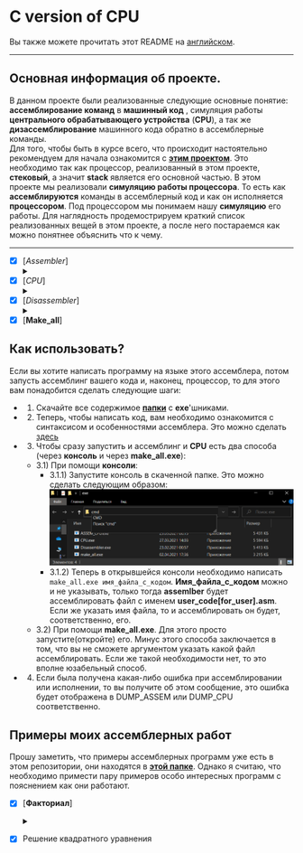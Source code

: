 
# **C** version of CPU

Вы также можете прочитать этот README на [английском](https://github.com/Hollbrok/CPU_C_VERSION/blob/main/READMES/README.en.md).
_____________________

## Основная информация об проекте.
В данном проекте были реализованные следующие основные понятие: __ассемблирование команд__ в __машинный код__ , симуляция работы __центрального обрабатывающего устройства__ (__CPU__), а так же __дизассемблирование__ машинного кода обратно в ассемблерные команды.     
Для того, чтобы быть в курсе всего, что происходит настоятельно рекомендуем для начала ознакомится с [__этим проектом__](https://github.com/Hollbrok/STACK). Это необходимо так как процессор, реализованный в этом проекте, __стековый__, а значит __stack__ является его основной частью.
В этом проекте мы реализовали __симуляцию работы процессора__. То есть как __ассемблируются__ команды в  ассемблерный код и как он исполняется __процессором__. Под процессором мы понимаем нашу __симуляцию__ его работы. Для наглядность продемострируем краткий список реализованных вещей в этом проекте, а после него постараемся как можно понятнее объяснить что к чему.
 _________
- [X] [_Assembler_]<details><summary></summary>
    - [X] Обработка первоначального текста
        - [X] Обрабатывать разные случаи текста
            - [X] __Без__ комментариев
            - [X] __С__ комментариями
            - [X] С __пустыми строками__
            - [X] С __лишними__ разделительными знаками
        - [X] Обработка меток с самого начала
            - [X] Через массив из структур меток, то есть двухпроходного считывание
    - [X] Кодировка команд в __ассемблерный код__. 
        - [X] Сделать кодировку ***биективной***
    - [X] Обеспечить работу с __различными__ типами данных
        - [X] Через __классы__, то есть переписать проект на _C++_ 
        - [X] Реализовать работу с типом данных __double__  
    - [X] Обеспечить работу с регистрами
        - [X] ***Биективная*** кодировка
    - [X] Обработка меток
        - [X] ***Биективная*** кодировка меток 
    - [X] Условные переходы
        - [X] ***Биективное*** кодирование условных переходов
    - [X] __Функции__
    - [X] __Рекурсия__
    - [X] __Бинарное кодирование__
    - [X] __RAM__
    - [X] Видеопамять.  
- [X] [_CPU_]<details><summary></summary>
    - [X] Обеспечить считывание __ассемблерного кода__ из файла  
    - [X] Реализация работу _CPU_ через __Stack__ для большей эффективности и мобильности
        - [X] Использоть собственную библиотеку для работы со __Stack__'ом
    - [X] Сделать возможным работу с _основными командами_
        - [X] [`push 66, push rix`](#основы-нашего-ассемблерного-языка) 
        - [X] add, mul, sub, div
        - [X] sin, cos, ln, log2, log10, pow, sqrt
        - [X] in, out
        - [X] jmp, je, jae, jab, jbe, ja, jb
        - [X] hlt
        - [ ] mov, neq, in __rix__
        - [X] call function: 
    - [X] _Однозначность_ результата обработки при исходном коде.
    - [X] Поддержка __Рекурсии__.
    - [X] Распознавание __бинарного кодирования__.
    - [X] __RAM__.
    - [X] Видеопамять.  
- [X] [_Disassembler_]<details><summary></summary>
    - [X] Обработка __закодированных команд__.
    - [X] Дизассемблирование кодов команд в __коды__.
    - [X] __Биективный__ дизассемблинг.
        - [X] Получать из кодов меток названия самих меток (возможно немного преобразованных, но после обратного __ассемблинга__ ассемблерный код остается такой же). 
    - [X] Поддержка __разных__ типов данных.
- [X] [__Make_all__]

## Как использовать?
Если вы хотите написать программу на языке этого ассемблера, потом запусть ассемблинг вашего кода и, наконец, процессор, то для этого вам понадобится сделать следующие шаги:
* 1) Скачайте все содержимое [__папки__](https://github.com/Hollbrok/CPU_C_VERSION/tree/main/exe) с __exe__'шниками.
* 2) Теперь, чтобы написать код, вам необходимо ознакомится с синтаксисом и особенностями ассемблера. Это можно сделать [здесь](https://github.com/Hollbrok/CPU_C_VERSION/tree/main/How%20to%20use%20assembler/Syntax%20and%20features)
* 3) Чтобы сразу запустить и ассемблинг и __CPU__ есть два способа (через __консоль__ и через __make_all.exe__):
    - 3.1) При помощи __консоли__:
        - 3.1.1) Запустите консоль в скаченной папке. Это можно сделать следующим образом:
        ![how_to_open_cmd](https://github.com/Hollbrok/CPU_C_VERSION/blob/main/How%20to%20use%20assembler/pictures/%D0%BA%D0%B0%D0%BA_%D0%BE%D1%82%D0%BA%D1%80%D1%8B%D1%82%D1%8C_cmd.png)
        - 3.1.2) Теперь в открывшейся консоли необходимо написать ``` make_all.exe имя_файла_с_кодом ```. __Имя_файла_с_кодом__ можно и не указывать, только тогда __assemlber__ будет ассемблировать файл с именем __user_code[for_user].asm__. Если же указать имя файла, то и ассемблировать он будет, соответственно, его.
    - 3.2) При помощи __make_all.exe__. Для этого просто запустите(откройте) его. Минус этого способа заключается в том, что вы не сможете аргументом указать какой файл ассемблировать. Если же такой необходимости нет, то это вполне юзабельный способ.
* 4) Если была получена какая-либо ошибка при ассемблировании или исполнении, то вы получите об этом сообщение, это ошибка будет отображена в DUMP_ASSEM или DUMP_CPU соответственно.

## Примеры моих ассемблерных работ

Прошу заметить, что примеры ассемблерных программ уже есть в этом репозитории, они находятся в [__этой папке__](https://github.com/Hollbrok/CPU_C_VERSION/tree/main/examples%20and%20results). Однако я считаю, что необходимо примести пару примеров особо интересных программ с пояснением как они работают.
- [X] [__Факториал__]<details><summary></summary>
    ```C++
        push 9          ; факториал какого числа будем считать
        pop  rax        ; заносим это число в регистр rax
        push 1          ; начальное значение факториала
        pop  rbx        ; регистр rbx будет хранить результат работа программы

        call :Factorial  ; вызываем функцию факториала, после ее завершения в rbx будет значение
                        ; факториала искомого числа (в данном примере это 9)

        push rbx        ; перед концом программы занесем значение результата в стек, чтобы можно 
                        ; было посмотреть его в CPU_DUMP
        hlt

    Factorial:		
        push 0          ; граничное значние rax (rax в этом случае, это счетчик)
        push rax        ; само значение в rax
        je :END		    ; проверка на граничное условие, чтобы перейти на метку END:
                        ; то есть если изначальное число (9) стало 0, то мы посчитали факториал.        
        
        push rax        ; Если rax != 0, то факториал не посчитать, и нужно считать дальше
        push rbx        ; теперь в стеке лежит rax и rab
        mul             ; умножаем их между собой
        pop  rbx        ; а результат обратно в счетчик факотриала
        
        push rax        ; теперь rax, который отвечает за счетчик факториала кладем в стек
        push 1          ; а именно пушим в стек 1
        sub             ; отнимаем
        pop  rax        ; результат обратно в счетчик (то есть мы уменьшили его на 1)
        
        call :Factorial ; уходим в рекурсию, то есть опять вызываем функцию Factorial
    END:                
        ret             ; Выходим из функции
    ```
- [X] Решение квадратного уравнения 
    

